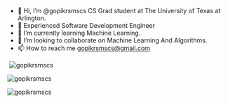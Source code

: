 - 👋 Hi, I’m @gopikrsmscs CS Grad student at The University of Texas at Arlington.
- 👀 Experienced Software Development Engineer
- 🌱 I’m currently learning Machine Learning.
- 💞️ I’m looking to collaborate on Machine Learning And Algorithms.
- 📫 How to reach me gopikrsmscs@gmail.com

<p>&nbsp;<img align="center" src="https://github-readme-stats.vercel.app/api?username=gopikrsmscs&theme=algolia&show_icons=true&locale=en" alt="gopikrsmscs" /></p>

<p><img align="center" src="https://github-readme-streak-stats.herokuapp.com/?user=gopikrsmscs&theme=algolia" alt="gopikrsmscs" /></p>
<p><img align="left" src="https://github-readme-stats.vercel.app/api/top-langs?username=gopikrsmscs&theme=algolia&show_icons=true&locale=en&layout=compact" alt="gopikrsmscs" /></p>


<br><br><br><br><br>
<!---
gopikrsmscs/gopikrsmscs is a ✨ special ✨ repository because its `README.md` (this file) appears on your GitHub profile.
You can click the Preview link to take a look at your changes.
--->
